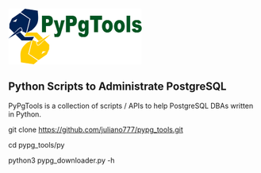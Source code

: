 ![PyPgTools logo](img/logo.png)


## Python Scripts to Administrate PostgreSQL

PyPgTools is a collection of scripts / APIs to help PostgreSQL DBAs written in Python.

git clone https://github.com/juliano777/pypg_tools.git

cd pypg_tools/py

python3 pypg_downloader.py -h
